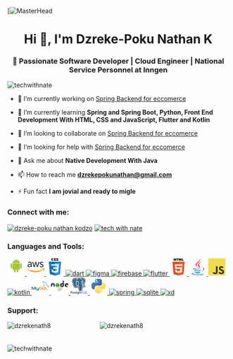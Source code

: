 [![MasterHead](https://miro.medium.com/v2/resize:fit:2000/0*mfUNFSHyrXnH7ZKf)
<h1 align="center">Hi 👋, I'm Dzreke-Poku Nathan K</h1>
<h3 align="center">🚀 Passionate Software Developer | Cloud Engineer | National Service Personnel at Inngen</h3>

<p align="left"> <img src="https://komarev.com/ghpvc/?username=techwithnate&label=Profile%20views&color=0e75b6&style=flat" alt="techwithnate" /> </p>

- 🔭 I’m currently working on [Spring Backend for eccomerce](https://github.com/TechWithNate/fluffy-products.git)

- 🌱 I’m currently learning **Spring and Spring Boot, Python, Front End Development With HTML, CSS and JavaScript, Flutter and Kotlin**

- 👯 I’m looking to collaborate on [Spring Backend for eccomerce](https://github.com/TechWithNate/fluffy-products.git)

- 🤝 I’m looking for help with [Spring Backend for eccomerce](https://github.com/TechWithNate/fluffy-products.git)

- 💬 Ask me about **Native Development With Java**

- 📫 How to reach me **dzrekepokunathan@gmail.com**

- ⚡ Fun fact **I am jovial and ready to migle**

<h3 align="left">Connect with me:</h3>
<p align="left">
<a href="https://linkedin.com/in/dzreke-poku nathan kodzo" target="blank"><img align="center" src="https://raw.githubusercontent.com/rahuldkjain/github-profile-readme-generator/master/src/images/icons/Social/linked-in-alt.svg" alt="dzreke-poku nathan kodzo" height="30" width="40" /></a>
<a href="https://www.youtube.com/c/tech with nate" target="blank"><img align="center" src="https://raw.githubusercontent.com/rahuldkjain/github-profile-readme-generator/master/src/images/icons/Social/youtube.svg" alt="tech with nate" height="30" width="40" /></a>
</p>

<h3 align="left">Languages and Tools:</h3>
<p align="left"> <a href="https://developer.android.com" target="_blank" rel="noreferrer"> <img src="https://raw.githubusercontent.com/devicons/devicon/master/icons/android/android-original-wordmark.svg" alt="android" width="40" height="40"/> </a> <a href="https://aws.amazon.com" target="_blank" rel="noreferrer"> <img src="https://raw.githubusercontent.com/devicons/devicon/master/icons/amazonwebservices/amazonwebservices-original-wordmark.svg" alt="aws" width="40" height="40"/> </a> <a href="https://www.w3schools.com/css/" target="_blank" rel="noreferrer"> <img src="https://raw.githubusercontent.com/devicons/devicon/master/icons/css3/css3-original-wordmark.svg" alt="css3" width="40" height="40"/> </a> <a href="https://dart.dev" target="_blank" rel="noreferrer"> <img src="https://www.vectorlogo.zone/logos/dartlang/dartlang-icon.svg" alt="dart" width="40" height="40"/> </a> <a href="https://www.figma.com/" target="_blank" rel="noreferrer"> <img src="https://www.vectorlogo.zone/logos/figma/figma-icon.svg" alt="figma" width="40" height="40"/> </a> <a href="https://firebase.google.com/" target="_blank" rel="noreferrer"> <img src="https://www.vectorlogo.zone/logos/firebase/firebase-icon.svg" alt="firebase" width="40" height="40"/> </a> <a href="https://flutter.dev" target="_blank" rel="noreferrer"> <img src="https://www.vectorlogo.zone/logos/flutterio/flutterio-icon.svg" alt="flutter" width="40" height="40"/> </a> <a href="https://www.w3.org/html/" target="_blank" rel="noreferrer"> <img src="https://raw.githubusercontent.com/devicons/devicon/master/icons/html5/html5-original-wordmark.svg" alt="html5" width="40" height="40"/> </a> <a href="https://www.java.com" target="_blank" rel="noreferrer"> <img src="https://raw.githubusercontent.com/devicons/devicon/master/icons/java/java-original.svg" alt="java" width="40" height="40"/> </a> <a href="https://developer.mozilla.org/en-US/docs/Web/JavaScript" target="_blank" rel="noreferrer"> <img src="https://raw.githubusercontent.com/devicons/devicon/master/icons/javascript/javascript-original.svg" alt="javascript" width="40" height="40"/> </a> <a href="https://kotlinlang.org" target="_blank" rel="noreferrer"> <img src="https://www.vectorlogo.zone/logos/kotlinlang/kotlinlang-icon.svg" alt="kotlin" width="40" height="40"/> </a> <a href="https://www.mysql.com/" target="_blank" rel="noreferrer"> <img src="https://raw.githubusercontent.com/devicons/devicon/master/icons/mysql/mysql-original-wordmark.svg" alt="mysql" width="40" height="40"/> </a> <a href="https://nodejs.org" target="_blank" rel="noreferrer"> <img src="https://raw.githubusercontent.com/devicons/devicon/master/icons/nodejs/nodejs-original-wordmark.svg" alt="nodejs" width="40" height="40"/> </a> <a href="https://www.postgresql.org" target="_blank" rel="noreferrer"> <img src="https://raw.githubusercontent.com/devicons/devicon/master/icons/postgresql/postgresql-original-wordmark.svg" alt="postgresql" width="40" height="40"/> </a> <a href="https://www.python.org" target="_blank" rel="noreferrer"> <img src="https://raw.githubusercontent.com/devicons/devicon/master/icons/python/python-original.svg" alt="python" width="40" height="40"/> </a> <a href="https://spring.io/" target="_blank" rel="noreferrer"> <img src="https://www.vectorlogo.zone/logos/springio/springio-icon.svg" alt="spring" width="40" height="40"/> </a> <a href="https://www.sqlite.org/" target="_blank" rel="noreferrer"> <img src="https://www.vectorlogo.zone/logos/sqlite/sqlite-icon.svg" alt="sqlite" width="40" height="40"/> </a> <a href="https://www.adobe.com/products/xd.html" target="_blank" rel="noreferrer"> <img src="https://cdn.worldvectorlogo.com/logos/adobe-xd.svg" alt="xd" width="40" height="40"/> </a> </p>

<h3 align="left">Support:</h3>
<p><a href="https://www.buymeacoffee.com/dzrekenath8"> <img align="left" src="https://cdn.buymeacoffee.com/buttons/v2/default-yellow.png" height="50" width="210" alt="dzrekenath8" /></a><a href="https://ko-fi.com/dzrekenath8"> <img align="left" src="https://cdn.ko-fi.com/cdn/kofi3.png?v=3" height="50" width="210" alt="dzrekenath8" /></a></p><br><br>


<p><img align="center" src="https://github-readme-streak-stats.herokuapp.com/?user=techwithnate&" alt="techwithnate" /></p>

